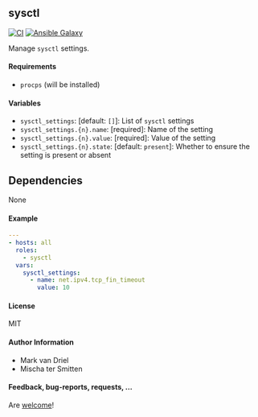 ## sysctl

[![CI](https://github.com/Oefenweb/ansible-sysfs/workflows/CI/badge.svg)](https://github.com/Oefenweb/ansible-sysfs/actions?query=workflow%3ACI)
[![Ansible Galaxy](http://img.shields.io/badge/ansible--galaxy-sysctl-blue.svg)](https://galaxy.ansible.com/Oefenweb/sysctl)

Manage `sysctl` settings.

#### Requirements

* `procps` (will be installed)

#### Variables

* `sysctl_settings`: [default: `[]`]: List of `sysctl` settings
* `sysctl_settings.{n}.name`: [required]: Name of the setting
* `sysctl_settings.{n}.value`: [required]: Value of the setting
* `sysctl_settings.{n}.state`: [default: `present`]: Whether to ensure the setting is present or absent

## Dependencies

None

#### Example

```yaml
---
- hosts: all
  roles:
    - sysctl
  vars:
    sysctl_settings:
      - name: net.ipv4.tcp_fin_timeout
        value: 10
```

#### License

MIT

#### Author Information

* Mark van Driel
* Mischa ter Smitten

#### Feedback, bug-reports, requests, ...

Are [welcome](https://github.com/Oefenweb/ansible-sysctl/issues)!
